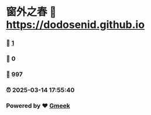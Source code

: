 # 窗外之春 :link: https://dodosenid.github.io 
### :page_facing_up: [1](https://dodosenid.github.io/tag.html) 
### :speech_balloon: 0 
### :hibiscus: 997 
### :alarm_clock: 2025-03-14 17:55:40 
### Powered by :heart: [Gmeek](https://github.com/Meekdai/Gmeek)
